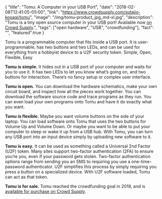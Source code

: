 {
  "title": "Tomu: A Computer in your USB Port",
  "date": "2018-02-08T12:41:05-05:00",
  "link": "https://www.crowdsupply.com/sutajio-kosagi/tomu",
  "image": "/img/tomu-product_jpg_md-xl.jpg",
  "description": "Tomu is a tiny open source computer in your USB port! Available now <a href='https://www.crowdsupply.com/sutajio-kosagi/tomu'>on Crowd Supply</a>.",
  "tags": ["open hardware", "USB", "crowdfunding"],
  "fact": "",
  "featured":true
}

Tomu is a programmable computer that fits inside a USB port. It is user-programmable, has two buttons and two LEDs, and can be used for everything from a hobbyist device to a U2F security token.
Simple, Open, Flexible, Easy

**Tomu is simple.** It hides out in a USB port of your computer and waits for you to use it. It has two LEDs to let you know what’s going on, and two buttons for interaction. There’s no fancy setup or complex user interface.

**Tomu is open.** You can download the hardware schematics, make your own circuit board, and inspect how all the pieces work together. You can download the software source code and trace programs as they run. You can even load your own programs onto Tomu and have it do exactly what you want.

**Tomu is flexible.** Maybe you want volume buttons on the side of your laptop. You can load software onto Tomu that uses the two buttons for Volume Up and Volume Down. Or maybe you want to be able to put your computer to sleep or wake it up from a USB hub. With Tomu, you can turn any USB port into an input device simply by uploading new software to it.

**Tomu is easy.** It can be used as something called a Universal 2nd Factor (U2F) token. Many sites support two-factor authentication (2FA) to ensure you’re you, even if your password gets stolen. Two-factor authentication options range from sending you an SMS to requiring you use a one-time-password authenticator. U2F simplifies this process by simply requiring you press a button on a specialized device. With U2F software loaded, Tomu can act as that token.

**Tomu is for sale.** Tomu reached the crowdfunding goal in 2018, and is [available for purchase on Crowd Supply](https://www.crowdsupply.com/sutajio-kosagi/tomu).

